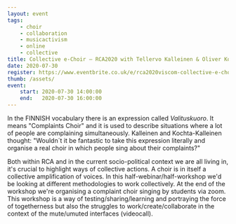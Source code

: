 ```yaml
---
layout: event
tags:
    - choir 
    - collaboration
    - musicactivism
    - online
    - collective
title: Collective e-Choir – RCA2020 with Tellervo Kalleinen & Oliver Kochta-Kallleinen
date: 2020-07-30
register: https://www.eventbrite.co.uk/e/rca2020viscom-collective-e-choir-lecture-and-workshop-tickets-113442204688
thumb: /assets/
event:
    start: 2020-07-30 14:00:00
    end:   2020-07-30 16:00:00
---
```


In the FINNISH vocabulary there is an expression called *Valituskuoro*. It means "Complaints Choir" and it is used to describe situations where a lot of people are complaining simultaneously. Kalleinen and Kochta-Kalleinen thought: "Wouldn´t it be fantastic to take this expression literally and organise a real choir in which people sing about their complaints?"

Both within RCA and in the current socio-political context we are all living in, it's crucial to highlight ways of collective actions. A choir is in itself a collective amplification of voices. In this half-webinar/half-workshop we'd be looking at different methodologies to work collectively. At the end of the workshop we're organising a complaint choir singing by students via zoom. This workshop is a way of testing/sharing/learning and portraying the force of togetherness but also the struggles to work/create/collaborate in the context of the mute/umuted interfaces (videocall).

